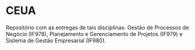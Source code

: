 # CEUA

Repositório com as entregas de tais disciplinas: Gestão de Processos de Negócio (IF978), Planejamento e Gerenciamento de Projetos (IF979) e Sistema de Gestão Empresarial (IF980).